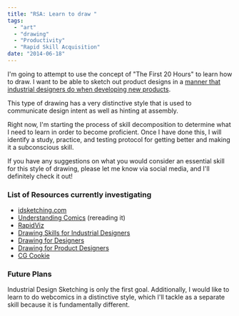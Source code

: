 ```yaml
---
title: "RSA: Learn to draw "
tags:
  - "art"
  - "drawing"
  - "Productivity"
  - "Rapid Skill Acquisition"
date: "2014-06-18"
---
```


I'm going to attempt to use the concept of "The First 20 Hours" to learn how to draw.  I want to be able to sketch out product designs in a [manner that industrial designers do when developing new products](https://www.google.com/search?q=industrial+design+sketches&amp;client=firefox-a&amp;hs=OjP&amp;rls=org.mozilla:en-US:official&amp;channel=fflb&amp;tbm=isch&amp;tbo=u&amp;source=univ&amp;sa=X&amp;ei=Iw2iU4mhO5CgogTI14DwCQ&amp;ved=0CB4QsAQ&amp;biw=1676&amp;bih=926).

This type of drawing has a very distinctive style that is used to communicate design intent as well as hinting at assembly.

Right now, I'm starting the process of skill decomposition to determine what I need to learn in order to become proficient.  Once I have done this, I will identify a study, practice, and testing protocol for getting better and making it a subconscious skill.

If you have any suggestions on what you would consider an essential skill for this style of drawing, please let me know via social media, and I'll definitely check it out!

### List of Resources currently investigating

*   [idsketching.com](http://www.idsketching.com)
*   [Understanding Comics](http://scottmccloud.com/2-print/1-uc/) (rereading it)
*   [RapidViz](http://www.amazon.com/gp/product/159863268X/ref=as_li_tl?ie=UTF8&amp;camp=1789&amp;creative=390957&amp;creativeASIN=159863268X&amp;linkCode=as2&amp;tag=loggerblogger-20&amp;linkId=YPANZASV74RZE4GB)
*   [Drawing Skills for Industrial Designers](https://www.youtube.com/watch?v=JHefdroQdDo)
*   [Drawing for Designers](http://kcls.bibliocommons.com/item/show/610959082_drawing_for_designers)
*   [Drawing for Product Designers](http://kcls.bibliocommons.com/item/show/1241667082_drawing_for_product_designers)
*   [CG Cookie](http://cgcookie.com/)

### Future Plans

Industrial Design Sketching is only the first goal.  Additionally, I would like to learn to do webcomics in a distinctive style, which I'll tackle as a separate skill because it is fundamentally different.
